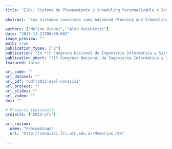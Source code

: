 ```yaml
---
title: "E2OL: Sistema de Planeamiento y Scheduling Personalizable e Integrable con ERPs"
  
abstract: "Los sistemas conocidos como Advanced Planning and Scheduling (APS) surgieron con el objetivo de proveer funcionalidades avanzadas en el planeamiento y scheduling, intentando mejorar las capacidades que los ERP (Enterprise Resource Planning) poseen en esa área. Se han realizado muchas investigaciones pertinentes, pero aquellas que realmente lograron implementarse, fueron llevadas a cabo para empresas particulares, o como “aplicaciones empaquetadas” que utilizan modelos matemáticos genéricos para su funcionamiento. La investigación presentada en este trabajo propone un sistema denominado E2OL (ERP to Optimizer Linkage), que posee las características de los APS, pero permitiendo que la empresa que desee implementarlo pueda utilizar sus propios modelos matemáticos, a su vez de integrarlo con el sistema empresarial que utilice. E2OL no se ata a un ERP, sistema de gestión de bases de datos, optimizador o modelos matemáticos, habilitando la modificación controlada del mismo y su adaptabilidad a diversos entornos; se trata de un sistema desarrollado en Java, portable y amigable al usuario que permite considerar las características más particulares de cada negocio donde se implemente. E2OL está acompañado por su sistema complementario E2OL Configurer, el cual presenta todas las herramientas necesarias para adaptar a E2OL -de forma guiada y transparente- a la empresa donde se desee implementar, sin la necesidad de modificar el código, o invertir tiempo en la adaptación del mismo."
  
authors: ["Melina Vidoni", "Aldo Vecchietti"]
date: "2013-11-21T00:00:00Z"
image_preview: ""
math: true
publication_types: ["2"]
publication: "In *1º Congreso Nacional de Ingeniería Informática y Sistemas de Información (CoNaIISI)*. Vol. 1, pp37-53"
publication_short: "*1º Congreso Nacional de Ingeniería Informática y Sistemas de Información (CoNaIISI)*. Vol. 1, pp37-53"
featured: false

url_code: ""
url_dataset: ""
url_pdf: "pdf/2013-e2ol-conaiisi"
url_project: ""
url_slides: ""
url_video: ""
doi: ""

# Projects (optional).
projects: ["2012-pfc"]

url_custom:
  name: "Proceedings"
  url: "http://conaiisi.frc.utn.edu.ar/Memorias.htm"
  
---
```

